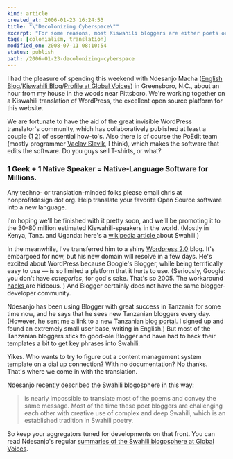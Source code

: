 ```yaml
--- 
kind: article
created_at: 2006-01-23 16:24:53
title: "\"Decolonizing Cyberspace\""
excerpt: "For some reasons, most Kiswahili bloggers are either poets or poetry lovers."
tags: [colonialism, translation]
modified_on: 2008-07-11 08:10:54
status: publish 
path: /2006-01-23-decolonizing-cyberspace
---
```


I had the pleasure of spending this weekend with Ndesanjo Macha (<a href="http://digitalafrica.blogspot.com/">English Blog</a>/<a href="http://jikomboe.blogspot.com/">Kiswahili Blog</a>/<a href="http://cyber.law.harvard.edu/globalvoices/?p=132">Profile at Global Voices</a>) in Greensboro, N.C., about an hour from my house in the woods near Pittsboro. We're working together on a Kiswahili translation of WordPress, the excellent open source platform for this website. 

We are fortunate to have the aid of the great invisible WordPress translator's community, which has collaboratively published at least a couple (<a href="http://codex.xwd.jp/index.php/Localizing_WordPress">1</a> <a href="http://codex.wordpress.org/Translating_WordPress">2</a>) of essential how-to's. Also there is of course the PoEdit team (mostly programmer <a href="http://www.poedit.org/donations.php">Vaclav Slavik</a>, I think), which makes the software that edits the software. Do you guys sell T-shirts, or what? 

<h3>1 Geek + 1 Native Speaker = Native-Language Software for Millions. </h3>

Any techno- or translation-minded folks please email chris at nonprofitdesign dot org. Help translate your favorite Open Source software into a new language. 


I'm hoping we'll be finished with it pretty soon, and we'll be promoting it to the 30-80 million estimated Kiswahili-speakers in the world. (Mostly in Kenya, Tanz. and Uganda: here's a <a href="http://en.wikipedia.org/wiki/Swahili">wikipedia article </a>about Swahili.) 

In the meanwhile, I've transferred him to a shiny <a href="http://wordpress.com">Wordpress 2.0</a> blog. It's embargoed for now, but his new domain will resolve in a few days. He's excited about WordPress because Google's Blogger, while being terrifically easy to use &mdash; is so limited a platform that it hurts to use. (Seriously, Google: you don't have *categories*, for god's sake. That's so 2005. The workaround <a href="http://oldcola.blogspot.com/goodies/BloggerCategories.html">hacks </a>are hideous. ) And Blogger certainly does not have the same blogger-developer community. 

Ndesanjo has been using Blogger with great success in Tanzania for some time now, and he says that he sees new Tanzanian bloggers every day. (However, he sent me a link to a new Tanzanian <a href="http://blog.co.tz/login.php">blog portal</a>. I signed up and found an extremely small user base‚ writing in English.) But most of the Tanzanian bloggers stick to good-ole Blogger and have had to hack their templates a bit to get key phrases into Swahili. 

Yikes. Who wants to try to figure out a content management system template on a dial up connection? With no documentation? No thanks. That's where we come in with the translation. 

Ndesanjo recently described the Swahili blogosphere in this way: 

<blockquote class="large"> is nearly impossible to translate most of the poems and convey the same message. Most of the time these poet bloggers are challenging each other with creative use of complex and deep Swahili, which is an established tradition in Swahili poetry.</blockquote>

So keep your aggregators tuned for developments on that front. You can read Ndesanjo's regular <a href="http://cyber.law.harvard.edu/globalvoices/-/world/sub-saharan-africa/tanzania/">summaries of the Swahili blogosphere at Global Voices</a>. 



